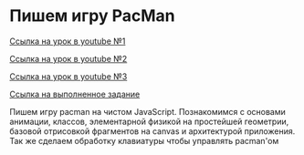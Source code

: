 # Пишем  игру PacMan #
[Ссылка на урок в youtube №1](https://www.youtube.com/watch?v=qRI2cbhiPM8)

[Ссылка на урок в youtube №2](https://www.youtube.com/watch?v=LXuHDdozihs)

[Ссылка на урок в youtube №3](https://www.youtube.com/watch?v=LtTOVjZuQ7U)

[Ссылка на выполненное задание](https://evgenprushk.github.io/pacman/)

Пишем игру pacman на чистом JavaScript. Познакомимся с основами анимации, классов, элементарной физикой на простейшей геометрии, базовой отрисовкой фрагментов на canvas и архитектурой приложения.  Так же сделаем обработку клавиатуры чтобы управлять pacman'ом
